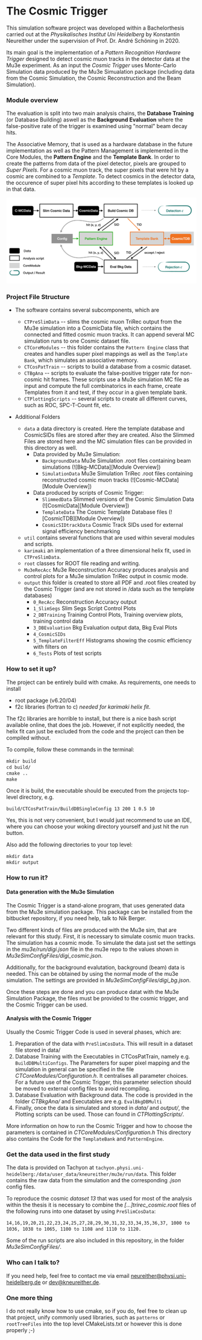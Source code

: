 # The Cosmic Trigger

This simulation software project was developed within a Bachelorthesis carried out at the *Physikalisches Institut Uni Heidelberg* by Konstantin Neureither under the supervision of Prof. Dr. André Schöning in 2020. 

Its main goal is the implementation of a *Pattern Recognition Hardware Trigger* designed to detect cosmic muon tracks in the detector data at the Mu3e experiment. As an input the *Cosmic Trigger* uses Monte-Carlo Simulation data produced by the Mu3e Simualation package (including data from the Cosmic Simulation, the Cosmic Reconstruction and the Beam Simulation). 


### Module overview

The evaluation is split into two main analysis chains, the **Database Training** (or Database Building) aswell as the **Background Evaluation** where the false-positive rate of the trigger is examined using "normal" beam decay hits.

The Associative Memory, that is used as a hardware database in the future implementation as well as the Pattern Management is implemented in the Core Modules, the **Pattern Engine** and the **Template Bank**. In order to create the patterns from data of the pixel detector, pixels are grouped to *Super Pixels*. For a cosmic muon track, the super pixels that were hit by a cosmic are combined to a *Template*. To detect cosmics in the detector data, the occurence of super pixel hits according to these templates is looked up in that data.


![Module Overview](img/Software_Module_Overview.png)


### Project File Structure

* The software contains several subcomponents, which are
    * ```CTPreSlimData``` -- slims the cosmic muon TriRec output from the Mu3e simulation into a CosmicData file, which contains the connected and fitted cosmic muon tracks. It can append several MC simulation runs to one Cosmic dataset file.
    * ```CTCoreModules``` -- this folder contains the ```Pattern Engine``` class that creates and handles super pixel mappings as well as the ```Template Bank```, which simulates an associative memory.
    * ```CTCosPatTrain``` -- scripts to build a database from a cosmic dataset.
    * ```CTBgAna``` -- scripts to evaluate the false-positive trigger rate for non-cosmic hit frames. These scripts use a Mu3e simulation MC file as input and compute the full combinatorics in each frame, create Templates from it and test, if they occur in a given template bank.
    * ```CTPlottingScripts``` -- several scripts to create all different curves, such as ROC, SPC-T-Count fit, etc.

* Additional Folders
    * ```data``` a data directory is created. Here the template database and CosmicSIDs files are stored after they are created. Also the Slimmed Files are stored here and the MC simulation files can be provided in this directory as well.
      * Data provided by Mu3e Simulation:
        * ```BackgroundData``` Mu3e Simulation .root files containing beam simulations (![Bkg-MCData][Module Overview])
        * ```SimulationData``` Mu3e Simulation TriRec .root files containing reconstructed cosmic muon tracks (![Cosmic-MCData][Module Overview])
      * Data produced by scripts of Cosmic Trigger:
        * ```SlimmedData``` Slimmed versions of the Cosmic Simulation Data (![CosmicData][Module Overview])
        * ```TemplateData``` The Cosmic Template Database files (![CosmicTDB][Module Overview])
        * ```CosmicSIDtrackData``` Cosmic Track SIDs used for external signal efficiency benchmarking
    * ```util``` contains several functions that are used within several modules and scripts.
    * ```karimaki``` an implementation of a three dimensional helix fit, used in ```CTPreSlimData```.
    * ```root``` classes for ROOT file reading and writing.
    * ```Mu3eRecAcc``` Mu3e Reconstruction Accuracy produces analysis and control plots for a Mu3e simulation TriRec output in cosmic mode.
    * ```output``` this folder is created to store all PDF and .root files created by the Cosmic Trigger (and are not stored in /data such as the template databases)
      * ```0_RecAcc``` Reconstruction Accuracy output
      * ```1_SlimSegs``` Slim Segs Script Control Plots
      * ```2_DBTraining``` Training Control Plots, Training overview plots, training control data
      * ```3_DBEvaluation``` Bkg Evaluation output data, Bkg Eval Plots 
      * ```4_CosmicSIDs``` 
      * ```5_TemplateFilterEff``` Histograms showing the cosmic efficiency with filters on
      * ```6_Tests``` Plots of test scripts
    

### How to set it up?

The project can be entirely build with cmake. As requirements, one needs to install

* root package (v6.20/04) 
* f2c libraries (fortran to c) *needed for karimaki helix fit*.

The f2c libraries are horrible to install, but there is a nice bash script available online, that does the job.
However, if not explicitly needed, the helix fit can just be excluded from the code and the project can then 
be compiled without.

To compile, follow these commands in the terminal:

```
mkdir build
cd build/
cmake ..
make
```

Once it is build, the executable should be executed from the projects top-level directory, e.g.

```
build/CTCosPatTrain/BuildDBSingleConfig 13 200 1 0.5 10
```

Yes, this is not very convenient, but I would just recommend to use an IDE, where you can choose your woking directory yourself and just hit the run button.

Also add the following directories to your top level:

```
mkdir data
mkdir output
```


### How to run it?

#### Data generation with the Mu3e Simulation

The Cosmic Trigger is a stand-alone program, that uses generated data from the Mu3e simulation package. 
This package can be installed from the bitbucket repository, if you need help, talk to Nik Berger.

Two different kinds of files are produced with the Mu3e sim, that are relevant for this study. 
First, it is necessary to simulate cosmic muon tracks. The simulation has a cosmic mode. To simulate the data just set 
the settings in the *mu3e/run/digi.json* file in the mu3e repo to the values shown in *Mu3eSimConfigFiles/digi_cosmic.json*.

Additionally, for the background evalutation, background (beam) data is needed. This can be obtained by using the normal 
mode of the mu3e simulation. The settings are provided in *Mu3eSimConfigFiles/digi_bg.json*. 

Once these steps are done and you can produce datat with the Mu3e Simulation Package, the files must be provided to the
cosmic trigger, and the Cosmic Trigger can be used.

#### Analysis with the Cosmic Trigger

Usually the Cosmic Trigger Code is used in several phases, which are:

1. Preparation of the data with ``PreSlimCosData``. This will result in a dataset file stored in data/
2. Database Training with the Executables in CTCosPatTrain, namely e.g. ```BuildDBMultiConfigs```. 
   The Parameters for super pixel mapping and the simulation in general can be specified in the file 
   *CTCoreModules/Configuration.h*. It centralises all parameter choices. For a future use of the Cosmic Trigger,
   this parameter selection should be moved to external config files to avoid recompiling.
3. Database Evaluation with Background data. The code is provided in the folder *CTBkgAna/* and Executables are e.g. ```EvalBkgDBMulti```
4. Finally, once the data is simulated and stored in *data/* and *output/*, the Plotting scripts can be used. Those can 
   found in *CTPlottingScripts/*. 
   
More information on how to run the Cosmic Trigger and how to choose the parameters is contained in *CTCoreModules/Configuration.h*
This directory also contains the Code for the ```TemplateBank``` and ```PatternEngine```.

### Get the data used in the first study

The data is provided on Tachyon at
```tachyon.physi.uni-heidelberg:/data/user_data/kneureither/mu3e/run/data```. This folder contains the raw data from 
the simulation and the corresponding *.json* config files. 

To reproduce the cosmic *dataset 13* that was used for most of the analysis within the thesis it is necessary to 
combine the *[...]trirec_cosmic.root* files of the following runs into one dataset by using ```PreSlimCosData```:

```
14,16,19,20,21,22,23,24,25,27,28,29,30,31,32,33,34,35,36,37, 1000 to 1036, 1038 to 1065, 1100 to 1108 and 1110 to 1120.
```

Some of the run scripts are also included in this repository, in the folder *Mu3eSimConfigFiles/*.


### Who can I talk to?
If you need help, feel free to contact me via email neureither@physi.uni-heidelberg.de or dev@kneureither.de.

### One more thing
I do not really know how to use cmake, so if you do, feel free to clean up that project, unify commonly used libraries,
such as ```patterns``` or ```rootTreeFiles``` into the top level CMakeLists.txt or however this is done properly ;-)